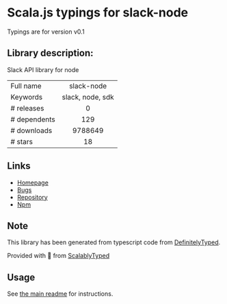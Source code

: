 
# Scala.js typings for slack-node

Typings are for version v0.1

## Library description:
Slack API library for node

|                    |                 |
| ------------------ | :-------------: |
| Full name          | slack-node |
| Keywords           | slack, node, sdk |
| # releases         | 0 |
| # dependents       | 129 |
| # downloads        | 9788649 |
| # stars            | 18 |

## Links
- [Homepage](https://github.com/clonn/slack-node-sdk#readme)
- [Bugs](https://github.com/clonn/slack-node-sdk/issues)
- [Repository](https://github.com/clonn/slack-node-sdk)
- [Npm](https://www.npmjs.com/package/slack-node)
    


## Note
This library has been generated from typescript code from [DefinitelyTyped](https://definitelytyped.org).

Provided with :purple_heart: from [ScalablyTyped](https://github.com/oyvindberg/ScalablyTyped)

## Usage
See [the main readme](../../readme.md) for instructions.



